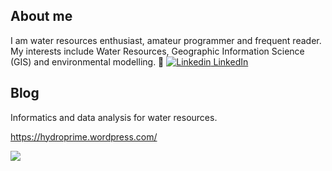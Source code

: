 

## About me

I am water resources enthusiast, amateur programmer and frequent reader. My interests include Water Resources, Geographic Information Science (GIS) and environmental modelling. 
:wolf: 
[![Linkedin](https://i.stack.imgur.com/gVE0j.png) LinkedIn](https://www.linkedin.com/in/geomar-paul-perales-apaico/)

## Blog

Informatics and data analysis for water resources.

https://hydroprime.wordpress.com/

![](http://estruyf-github.azurewebsites.net/api/VisitorHit?user=estruyf&repo=github-visitors-badge&countColorcountColor&countColor=navy)

